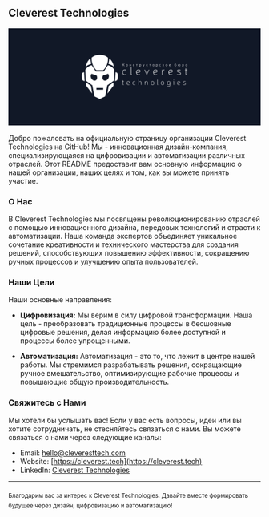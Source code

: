 ## Cleverest Technologies

![Cleverest Technologies LLP Banner](./profile/clevtech.png)

Добро пожаловать на официальную страницу организации Cleverest Technologies на GitHub! Мы - инновационная дизайн-компания, специализирующаяся на цифровизации и автоматизации различных отраслей. Этот README предоставит вам основную информацию о нашей организации, наших целях и том, как вы можете принять участие.

### О Нас

В Cleverest Technologies мы посвящены революционированию отраслей с помощью инновационного дизайна, передовых технологий и страсти к автоматизации. Наша команда экспертов объединяет уникальное сочетание креативности и технического мастерства для создания решений, способствующих повышению эффективности, сокращению ручных процессов и улучшению опыта пользователей.

### Наши Цели

Наши основные направления:

- **Цифровизация:** Мы верим в силу цифровой трансформации. Наша цель - преобразовать традиционные процессы в бесшовные цифровые решения, делая информацию более доступной и процессы более упрощенными.

- **Автоматизация:** Автоматизация - это то, что лежит в центре нашей работы. Мы стремимся разрабатывать решения, сокращающие ручное вмешательство, оптимизирующие рабочие процессы и повышающие общую производительность.

### Свяжитесь с Нами

Мы хотели бы услышать вас! Если у вас есть вопросы, идеи или вы хотите сотрудничать, не стесняйтесь связаться с нами. Вы можете связаться с нами через следующие каналы:

- Email: [hello@cleveresttech.com](hello@cleveresttech.com)
- Website: [https://cleverest.tech](https://cleverest.tech)
- LinkedIn: [Cleverest Technologies](https://www.linkedin.com/company/cleverest-technologies)

---

<sub>Благодарим вас за интерес к Cleverest Technologies. Давайте вместе формировать будущее через дизайн, цифровизацию и автоматизацию!</sub>
